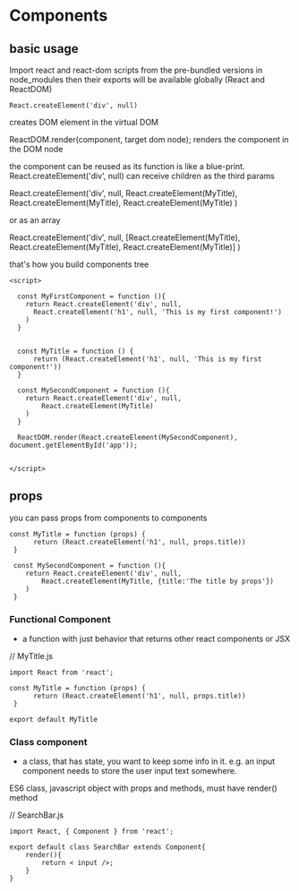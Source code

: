 # Components

## basic usage

Import react and react-dom scripts from the pre-bundled versions in node_modules
then their exports will be available globally (React and ReactDOM)

    React.createElement('div', null) 

creates DOM element in the virtual DOM

ReactDOM.render(component, target dom node); renders the component in the DOM node

the component can be reused as its function is like a blue-print.
React.createElement('div', null) can receive children as the third params

React.createElement('div', null,
        React.createElement(MyTitle),
        React.createElement(MyTitle),
        React.createElement(MyTitle)
)

or as an array


React.createElement('div', null,
        [React.createElement(MyTitle),
        React.createElement(MyTitle),
        React.createElement(MyTitle)]
)

that's how you build  components tree


<body>
    <div id="app"></div>
    <script src="../node_modules/react/umd/react.development.js"></script>
    <script src="../node_modules/react-dom/umd/react-dom.development.js"></script>

    <script>

      const MyFirstComponent = function (){
        return React.createElement('div', null,
          React.createElement('h1', null, 'This is my first component!')
        )
      }


      const MyTitle = function () {
          return (React.createElement('h1', null, 'This is my first component!'))
      }

      const MySecondComponent = function (){
        return React.createElement('div', null,
            React.createElement(MyTitle)
        )
      }

      ReactDOM.render(React.createElement(MySecondComponent), document.getElementById('app'));


    </script>
</body>


## props
you can pass props from components to components

    const MyTitle = function (props) {
          return (React.createElement('h1', null, props.title))
     }

     const MySecondComponent = function (){
        return React.createElement('div', null,
            React.createElement(MyTitle, {title:'The title by props'})
        )
     }


### Functional Component
- a function with just behavior that returns other react components or JSX

// MyTitle.js

    import React from 'react';

    const MyTitle = function (props) {
          return (React.createElement('h1', null, props.title))
     }

    export default MyTitle


### Class component
- a class, that has state, you want to keep some info in it.
e.g. an input component needs to store the user input text somewhere.

ES6 class, javascript object with props and methods, must have  render() method

// SearchBar.js

    import React, { Component } from 'react';

    export default class SearchBar extends Component{
        render(){
            return < input />;
        }
    }





